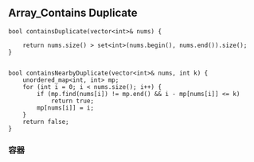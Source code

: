 ## Array_Contains Duplicate 


	bool containsDuplicate(vector<int>& nums) {
	    
	    return nums.size() > set<int>(nums.begin(), nums.end()).size();
	}
	
	
    bool containsNearbyDuplicate(vector<int>& nums, int k) {
        unordered_map<int, int> mp; 
        for (int i = 0; i < nums.size(); i++) {
            if (mp.find(nums[i]) != mp.end() && i - mp[nums[i]] <= k)
                return true;
            mp[nums[i]] = i; 
        }
        return false; 
    }
    
###  容器

